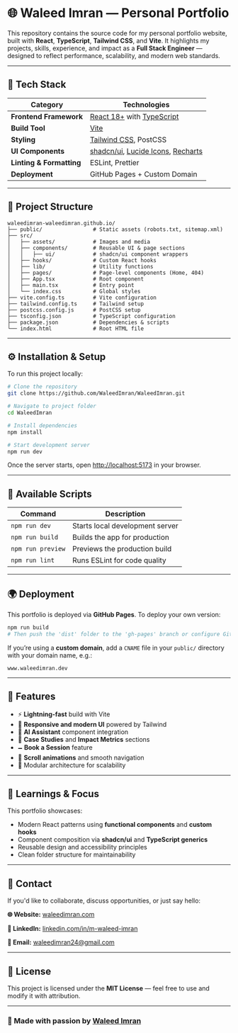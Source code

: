 # 🌐 Waleed Imran — Personal Portfolio

This repository contains the source code for my personal portfolio website, built with **React**, **TypeScript**, **Tailwind CSS**, and **Vite**.
It highlights my projects, skills, experience, and impact as a **Full Stack Engineer** — designed to reflect performance, scalability, and modern web standards.

---

## 🚀 Tech Stack

| Category                 | Technologies                                                                                                |
| ------------------------ | ----------------------------------------------------------------------------------------------------------- |
| **Frontend Framework**   | [React 18+](https://react.dev/) with [TypeScript](https://www.typescriptlang.org/)                          |
| **Build Tool**           | [Vite](https://vitejs.dev/)                                                                                 |
| **Styling**              | [Tailwind CSS](https://tailwindcss.com/), PostCSS                                                           |
| **UI Components**        | [shadcn/ui](https://ui.shadcn.com/), [Lucide Icons](https://lucide.dev/), [Recharts](https://recharts.org/) |
| **Linting & Formatting** | ESLint, Prettier                                                                                            |
| **Deployment**           | GitHub Pages + Custom Domain                                                                                |

---

## 📂 Project Structure

```
waleedimran-waleedimran.github.io/
├── public/                # Static assets (robots.txt, sitemap.xml)
├── src/
│   ├── assets/            # Images and media
│   ├── components/        # Reusable UI & page sections
│   │   ├── ui/            # shadcn/ui component wrappers
│   ├── hooks/             # Custom React hooks
│   ├── lib/               # Utility functions
│   ├── pages/             # Page-level components (Home, 404)
│   ├── App.tsx            # Root component
│   ├── main.tsx           # Entry point
│   └── index.css          # Global styles
├── vite.config.ts         # Vite configuration
├── tailwind.config.ts     # Tailwind setup
├── postcss.config.js      # PostCSS setup
├── tsconfig.json          # TypeScript configuration
├── package.json           # Dependencies & scripts
└── index.html             # Root HTML file
```

---

## ⚙️ Installation & Setup

To run this project locally:

```bash
# Clone the repository
git clone https://github.com/WaleedImran/WaleedImran.git

# Navigate to project folder
cd WaleedImran

# Install dependencies
npm install

# Start development server
npm run dev
```

Once the server starts, open [http://localhost:5173](http://localhost:5173) in your browser.

---

## 🧱 Available Scripts

| Command           | Description                     |
| ----------------- | ------------------------------- |
| `npm run dev`     | Starts local development server |
| `npm run build`   | Builds the app for production   |
| `npm run preview` | Previews the production build   |
| `npm run lint`    | Runs ESLint for code quality    |

---

## 🌍 Deployment

This portfolio is deployed via **GitHub Pages**.
To deploy your own version:

```bash
npm run build
# Then push the 'dist' folder to the 'gh-pages' branch or configure GitHub Pages in repository settings.
```

If you’re using a **custom domain**, add a `CNAME` file in your `public/` directory with your domain name, e.g.:

```
www.waleedimran.dev
```

---

## 📸 Features

- ⚡ **Lightning-fast** build with Vite
- 🎨 **Responsive and modern UI** powered by Tailwind
- 🧠 **AI Assistant** component integration
- 💼 **Case Studies** and **Impact Metrics** sections
- 🗕 **Book a Session** feature
- 🔄 **Scroll animations** and smooth navigation
- 🧹 Modular architecture for scalability

---

## 🧠 Learnings & Focus

This portfolio showcases:

- Modern React patterns using **functional components** and **custom hooks**
- Component composition via **shadcn/ui** and **TypeScript generics**
- Reusable design and accessibility principles
- Clean folder structure for maintainability

---

## 📧 Contact

If you'd like to collaborate, discuss opportunities, or just say hello:

**🌐 Website:** [waleedimran.com](https://waleedimran.com/)

**💼 LinkedIn:** [linkedin.com/in/m-waleed-imran](https://www.linkedin.com/in/m-waleed-imran/)

**📩 Email:** [waleedimran24@gmail.com](mailto:waleedimran24@gmail.com)

---

## 📝 License

This project is licensed under the **MIT License** — feel free to use and modify it with attribution.

---

### 💖 Made with passion by [Waleed Imran](https://github.com/WaleedImran)
